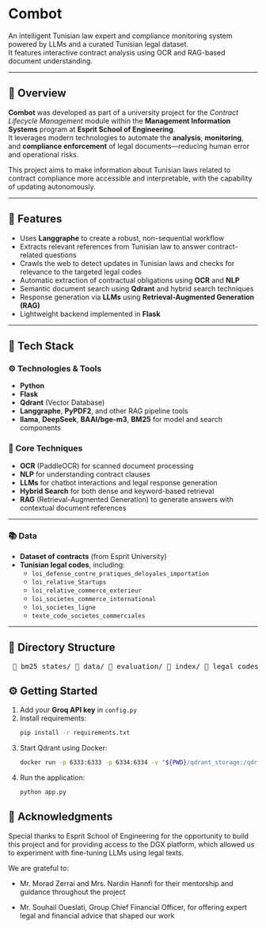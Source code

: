 # Combot  

An intelligent Tunisian law expert and compliance monitoring system powered by LLMs and a curated Tunisian legal dataset.  
It features interactive contract analysis using OCR and RAG-based document understanding.

---

## 📝 Overview  

**Combot** was developed as part of a university project for the *Contract Lifecycle Management* module within the **Management Information Systems** program at **Esprit School of Engineering**.  
It leverages modern technologies to automate the **analysis**, **monitoring**, and **compliance enforcement** of legal documents—reducing human error and operational risks.  

This project aims to make information about Tunisian laws related to contract compliance more accessible and interpretable, with the capability of updating autonomously.

---

## 🚀 Features  

- Uses **Langgraphe** to create a robust, non-sequential workflow  
- Extracts relevant references from Tunisian law to answer contract-related questions  
- Crawls the web to detect updates in Tunisian laws and checks for relevance to the targeted legal codes  
- Automatic extraction of contractual obligations using **OCR** and **NLP**  
- Semantic document search using **Qdrant** and hybrid search techniques  
- Response generation via **LLMs** using **Retrieval-Augmented Generation (RAG)**  
- Lightweight backend implemented in **Flask**

---

## 🧰 Tech Stack  

### ⚙️ Technologies & Tools  

- **Python**  
- **Flask**  
- **Qdrant** (Vector Database)  
- **Langgraphe**, **PyPDF2**, and other RAG pipeline tools  
- **llama**, **DeepSeek**, **BAAI/bge-m3**, **BM25** for model and search components  

### 🧠 Core Techniques  

- **OCR** (PaddleOCR) for scanned document processing  
- **NLP** for understanding contract clauses  
- **LLMs** for chatbot interactions and legal response generation  
- **Hybrid Search** for both dense and keyword-based retrieval  
- **RAG** (Retrieval-Augmented Generation) to generate answers with contextual document references  

---

### 📚 Data  

- **Dataset of contracts** (from Esprit University)  
- **Tunisian legal codes**, including:
  - `loi_defense_contre_pratiques_deloyales_importation`  
  - `loi_relative_Startups`  
  - `loi_relative_commerce_exterieur`  
  - `loi_societes_commerce_international`  
  - `loi_societes_ligne`  
  - `texte_code_societes_commerciales`  

---

## 📁 Directory Structure  
<pre> 📁 bm25_states/ 📁 data/ 📁 evaluation/ 📁 index/ 📁 legal_codes/ 📁 log/ 📁 static/ 📁 css/ 📁 stores/ 📁 templates/ 📄 README.md 📄 app.py 📄 combot_functions.py 📄 config.py 📄 contract_functions.py 📄 db.py 📄 webCrawlerAgent.py 📄 requirements.txt </pre>

## ⚙️ Getting Started  

1. Add your **Groq API key** in `config.py`  
2. Install requirements:  
   ```bash
   pip install -r requirements.txt
   
3. Start Qdrant using Docker:
   ```bash
   docker run -p 6333:6333 -p 6334:6334 -v "${PWD}/qdrant_storage:/qdrant/storage" qdrant/qdrant
4. Run the application:  
   ```bash
   python app.py

## 🙏 Acknowledgments
Special thanks to Esprit School of Engineering for the opportunity to build this project and for providing access to the DGX platform, which allowed us to experiment with fine-tuning LLMs using legal texts.

We are grateful to:

- Mr. Morad Zerrai and Mrs. Nardin Hannfi for their mentorship and guidance throughout the project

- Mr. Souhail Oueslati, Group Chief Financial Officer, for offering expert legal and financial advice that shaped our work
